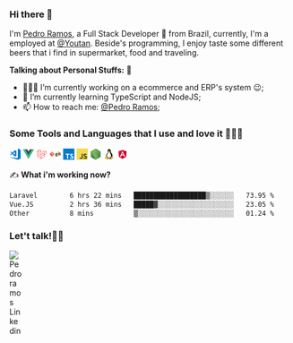 ### Hi there 👋

 I'm [Pedro Ramos](https://www.linkedin.com/in/pedro-ramos-97168a189/), a Full Stack Developer 🚀 from Brazil, currently, I'm a employed at [@Youtan](https://youtan.com.br/). Beside's programming, I enjoy taste some different beers that i find in supermarket, food and traveling.
 
**Talking about Personal Stuffs:** 🔭

- 👨🏽‍💻 I’m currently working on a ecommerce and ERP's system :wink:;
- 🌱 I’m currently learning TypeScript and NodeJS; 
- 📫 How to reach me: [@Pedro Ramos](https://www.linkedin.com/in/pedro-ramos-97168a189/);



### Some Tools and Languages that I use and love it 👨🏻‍💻


<code><img height="20" src="https://raw.githubusercontent.com/github/explore/80688e429a7d4ef2fca1e82350fe8e3517d3494d/topics/visual-studio-code/visual-studio-code.png"></code>
<code><img height="20" src="https://raw.githubusercontent.com/github/explore/80688e429a7d4ef2fca1e82350fe8e3517d3494d/topics/vue/vue.png"></code>
<code><img height="20" src="https://raw.githubusercontent.com/github/explore/56a826d05cf762b2b50ecbe7d492a839b04f3fbf/topics/laravel/laravel.png"></code>
<code><img height="20" src="https://raw.githubusercontent.com/github/explore/80688e429a7d4ef2fca1e82350fe8e3517d3494d/topics/git/git.png"></code>
<code><img height="20" src="https://raw.githubusercontent.com/github/explore/80688e429a7d4ef2fca1e82350fe8e3517d3494d/topics/typescript/typescript.png"></code>
<code><img height="20" src="https://raw.githubusercontent.com/github/explore/80688e429a7d4ef2fca1e82350fe8e3517d3494d/topics/javascript/javascript.png"></code>
<code><img height="20" src="https://raw.githubusercontent.com/github/explore/80688e429a7d4ef2fca1e82350fe8e3517d3494d/topics/nodejs/nodejs.png"></code>
<code><img height="20" src="https://raw.githubusercontent.com/github/explore/80688e429a7d4ef2fca1e82350fe8e3517d3494d/topics/linux/linux.png"></code>
<code><img height="20" src="https://raw.githubusercontent.com/github/explore/80688e429a7d4ef2fca1e82350fe8e3517d3494d/topics/angular/angular.png"></code>

✍️ **What i'm working now?**
<!--START_SECTION:waka-->
```text
Laravel        6 hrs 22 mins   ██████████████████▒░░░░░░   73.95 % 
Vue.JS         2 hrs 36 mins   █████▓░░░░░░░░░░░░░░░░░░░   23.05 % 
Other          8 mins          ▒░░░░░░░░░░░░░░░░░░░░░░░░   01.24 % 
```
<!--END_SECTION:waka-->

### Let't talk!🤘🏻 
<a href="https://www.linkedin.com/in/pedro-ramos-97168a189/" target="_blank">
  <img align="left" alt="Pedro ramos Linkedin" width="22px" src="https://cdn.jsdelivr.net/npm/simple-icons@v3/icons/linkedin.svg" />
</a>
